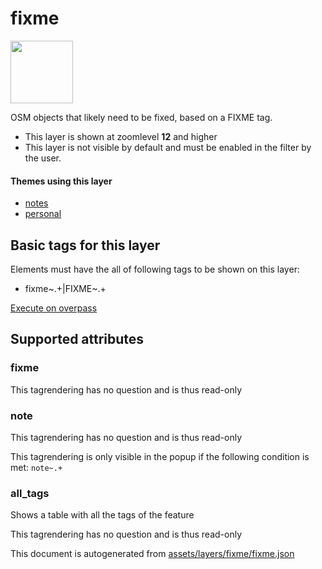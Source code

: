 [//]: # (WARNING: this file is automatically generated. Please find the sources at the bottom and edit those sources)

 fixme 
=======



<img src='https://mapcomplete.osm.be/./assets/svg/bug.svg' height="100px"> 

OSM objects that likely need to be fixed, based on a FIXME tag.






  - This layer is shown at zoomlevel **12** and higher
  - This layer is not visible by default and must be enabled in the filter by the user. 




#### Themes using this layer 





  - [notes](https://mapcomplete.osm.be/notes)
  - [personal](https://mapcomplete.osm.be/personal)




 Basic tags for this layer 
---------------------------



Elements must have the all of following tags to be shown on this layer:



  - fixme~.+|FIXME~.+


[Execute on overpass](http://overpass-turbo.eu/?Q=%5Bout%3Ajson%5D%5Btimeout%3A90%5D%3B(%20%20%20%20nwr%5B%22FIXME%22%5D(%7B%7Bbbox%7D%7D)%3B%0A%20%20%20%20nwr%5B%22fixme%22%5D(%7B%7Bbbox%7D%7D)%3B%0A)%3Bout%20body%3B%3E%3Bout%20skel%20qt%3B)



 Supported attributes 
----------------------





### fixme 



This tagrendering has no question and is thus read-only





### note 



This tagrendering has no question and is thus read-only



This tagrendering is only visible in the popup if the following condition is met: `note~.+`



### all_tags 



Shows a table with all the tags of the feature

This tagrendering has no question and is thus read-only

 

This document is autogenerated from [assets/layers/fixme/fixme.json](https://github.com/pietervdvn/MapComplete/blob/develop/assets/layers/fixme/fixme.json)
